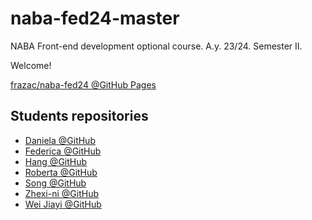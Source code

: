 # naba-fed24-master

NABA Front-end development optional course. A.y. 23/24. Semester II.

Welcome!

[frazac/naba-fed24 @GitHub Pages](https://frazac.github.io/NABA-fed24-master/)

## Students repositories

* [Daniela @GitHub](https://github.com/hdanielah/)
* [Federica @GitHub](https://github.com/FedeVenza/)
* [Hang @GitHub](https://github.com/Hang930/)
* [Roberta @GitHub](https://github.com/RobertaRuggeri99/)
* [Song @GitHub](https://github.com/he658834/)
* [Zhexi-ni @GitHub](https://github.com/floatingdreamzx/)
* [Wei Jiayi @GitHub](https://github.com/naba-wei24/)
